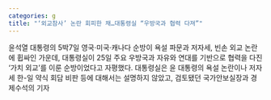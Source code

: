 ```yaml
---
categories: g
title: "‘외교참사’ 논란 회피한 채…대통령실 “우방국과 협력 다져”"
---
```

윤석열 대통령의 5박7일 영국·미국·캐나다 순방이 욕설 파문과 저자세, 빈손 외교 논란에 휩싸인 가운데, 대통령실이 25일 주요 우방국과 자유와 연대를 기반으로 협력을 다진 ‘가치 외교’를 이룬 순방이었다고 자평했다. 대통령실은 윤 대통령의 욕설 논란이나 저자세 한-일 약식 회담 비판 등에 대해서는 설명하지 않았고, 검토됐던 국가안보실장과 경제수석의 기자 